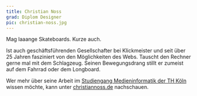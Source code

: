 ```yaml
---
title: Christian Noss
grad: Diplom Designer
pic: christian-noss.jpg
---
```


Mag laaange Skateboards. Kurze auch.

Ist auch geschäftsführenden Gesellschafter bei Klickmeister und seit über 25 Jahren fasziniert von den Möglichkeiten des Webs. Tauscht den Rechner gerne mal mit dem Schlagzeug. Seinen Bewegungsdrang stillt er zumeist auf dem Fahrrad oder dem Longboard.

Wer mehr über seine Arbeit im [Studiengang Medieninformatik der TH Köln](https://www.medieninformatik.th-koeln.de) wissen möchte, kann unter [christiannoss.de](https://christiannoss.de) nachschauen.
